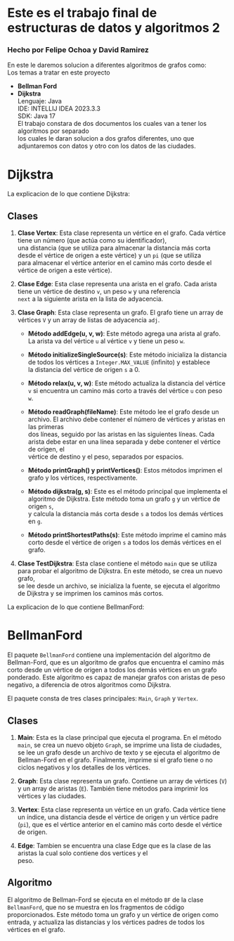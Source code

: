 # Este es el trabajo final de estructuras de datos y algoritmos 2  <br>
### Hecho por Felipe Ochoa y David Ramirez <br>
En este le daremos solucion a diferentes algoritmos de grafos como: <br>
Los temas a tratar en este proyecto
- **Bellman Ford** <br>
- **Dijkstra** <br>
Lenguaje: Java <br>
IDE: INTELLIJ IDEA 2023.3.3 <br>
SDK: Java 17 <br>
El trabajo constara de dos documentos los cuales van a tener los algoritmos por separado <br>
los cuales le daran solucion a dos grafos diferentes, uno que adjuntaremos con datos y otro con los datos de las ciudades. <br>
# Dijkstra
La explicacion de lo que contiene Dijkstra: <br>

## Clases

1. **Clase Vertex**: Esta clase representa un vértice en el grafo. Cada vértice tiene un número (que actúa como su identificador), <br>
una distancia (que se utiliza para almacenar la distancia más corta desde el vértice de origen a este vértice) y un `pi` (que se utiliza <br>
para almacenar el vértice anterior en el camino más corto desde el vértice de origen a este vértice).

2. **Clase Edge**: Esta clase representa una arista en el grafo. Cada arista tiene un vértice de destino `v`, un peso `w` y una referencia <br>
`next` a la siguiente arista en la lista de adyacencia.

3. **Clase Graph**: Esta clase representa un grafo. El grafo tiene un array de vértices `V` y un array de listas de adyacencia `adj`.

   - **Método addEdge(u, v, w)**: Este método agrega una arista al grafo. La arista va del vértice `u` al vértice `v` y tiene un peso `w`.

   - **Método initializeSingleSource(s)**: Este método inicializa la distancia de todos los vértices a `Integer.MAX_VALUE` (infinito) y establece <br>
      la distancia del vértice de origen `s` a 0.

   - **Método relax(u, v, w)**: Este método actualiza la distancia del vértice `v` si encuentra un camino más corto a través del vértice `u` con peso `w`.

   - **Método readGraph(fileName)**: Este método lee el grafo desde un archivo. El archivo debe contener el número de vértices y aristas en las primeras <br>
      dos líneas, seguido por las aristas en las siguientes líneas. Cada arista debe estar en una línea separada y debe contener el vértice de origen, el <br>
      vértice de destino y el peso, separados por espacios.

   - **Método printGraph() y printVertices()**: Estos métodos imprimen el grafo y los vértices, respectivamente.

   - **Método dijkstra(g, s)**: Este es el método principal que implementa el algoritmo de Dijkstra. Este método toma un grafo `g` y un vértice de origen `s`, <br>
      y calcula la distancia más corta desde `s` a todos los demás vértices en `g`.

   - **Método printShortestPaths(s)**: Este método imprime el camino más corto desde el vértice de origen `s` a todos los demás vértices en el grafo.

4. **Clase TestDijkstra**: Esta clase contiene el método `main` que se utiliza para probar el algoritmo de Dijkstra. En este método, se crea un nuevo grafo, <br>
   se lee desde un archivo, se inicializa la fuente, se ejecuta el algoritmo de Dijkstra y se imprimen los caminos más cortos.

La explicacion de lo que contiene BellmanFord: <br>
# BellmanFord

El paquete `BellmanFord` contiene una implementación del algoritmo de Bellman-Ford, que es un algoritmo de grafos que encuentra el camino más corto desde un vértice de origen a todos los demás vértices en un grafo ponderado. Este algoritmo es capaz de manejar grafos con aristas de peso negativo, a diferencia de otros algoritmos como Dijkstra.

El paquete consta de tres clases principales: `Main`, `Graph` y `Vertex`.

## Clases

1. **Main**: Esta es la clase principal que ejecuta el programa. En el método `main`, se crea un nuevo objeto `Graph`, se imprime una lista de ciudades, se lee un grafo desde un archivo de texto y se ejecuta el algoritmo de Bellman-Ford en el grafo. Finalmente, imprime si el grafo tiene o no ciclos negativos y los detalles de los vértices.

2. **Graph**: Esta clase representa un grafo. Contiene un array de vértices (`V`) y un array de aristas (`E`). También tiene métodos para imprimir los vértices y las ciudades.

3. **Vertex**: Esta clase representa un vértice en un grafo. Cada vértice tiene un índice, una distancia desde el vértice de origen y un vértice padre (`pi`), que es el vértice anterior en el camino más corto desde el vértice de origen.
4. **Edge**: Tambien se encuentra una clase Edge que es la clase de las aristas la cual solo contiene dos vertices y el  
 peso.

## Algoritmo

El algoritmo de Bellman-Ford se ejecuta en el método `BF` de la clase `BellmanFord`, que no se muestra en los fragmentos de código proporcionados. Este método toma un grafo y un vértice de origen como entrada, y actualiza las distancias y los vértices padres de todos los vértices en el grafo. <br>


